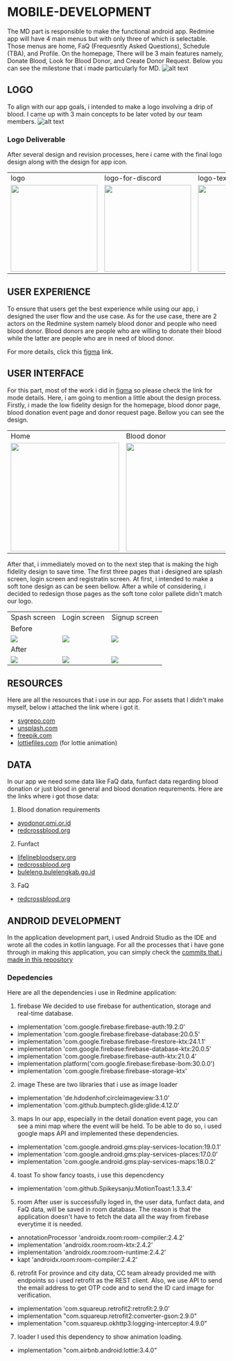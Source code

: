 # MOBILE-DEVELOPMENT

The MD part is responsible to make the functional android app. Redmine app will have 4 main menus but with only three of which is selectable.
Those menus are home, FaQ (Frequesntly Asked Questions), Schedule (TBA), and Profile. On the homepage, There will be 3 main features namely, 
Donate Blood, Look for Blood Donor, and Create Donor Request.
Below you can see the milestone that i made particularly for MD.
![alt text](https://github.com/Monica255/Bangkit-Capstone-Project-Redmine/blob/android-developer/UIUX/MD%20milestone.png)

## LOGO
[logo-brainstorm]:https://github.com/Monica255/Bangkit-Capstone-Project-Redmine/blob/android-developer/LOGO/Logo%20brainstorm.png
To align with our app goals, i intended to make a logo involving a drip of blood. I came up with 3 main concepts to be later voted by our team members. 
![alt text][logo-brainstorm]

### Logo Deliverable
[logo]:https://github.com/Monica255/Bangkit-Capstone-Project-Redmine/blob/android-developer/LOGO/logo.png
[logo-for-discord]:https://github.com/Monica255/Bangkit-Capstone-Project-Redmine/blob/android-developer/LOGO/logo-for-discord.png
[logo-text]:https://github.com/Monica255/Bangkit-Capstone-Project-Redmine/blob/android-developer/LOGO/logo-text.png
[logo-with-text]:https://github.com/Monica255/Bangkit-Capstone-Project-Redmine/blob/android-developer/LOGO/logo-with-text.png
[icon]:https://github.com/Monica255/Bangkit-Capstone-Project-Redmine/blob/android-developer/LOGO/app-icon.png
After several design and revision processes, here i came with the final logo design along with the design for app icon.

<table>
  <tr>
    <td>logo</td>
     <td>logo-for-discord</td>
     <td>logo-text</td>
    <td>logo-with-text</td>
     <td>icon</td>
  </tr>
  <tr>
    <td><img src="https://github.com/Monica255/Bangkit-Capstone-Project-Redmine/blob/android-developer/LOGO/logo.png" width=200></td>
    <td><img src="https://github.com/Monica255/Bangkit-Capstone-Project-Redmine/blob/android-developer/LOGO/logo-for-discord.png" width=200 ></td>
    <td><img src="https://github.com/Monica255/Bangkit-Capstone-Project-Redmine/blob/android-developer/LOGO/logo-text.png" width=200 ></td>
    <td><img src="https://github.com/Monica255/Bangkit-Capstone-Project-Redmine/blob/android-developer/LOGO/logo-with-text.png" width=200></td>
    <td><img src="https://github.com/Monica255/Bangkit-Capstone-Project-Redmine/blob/android-developer/LOGO/app-icon.png" width=200 ></td>
  </tr>
 </table>
 
 
## USER EXPERIENCE
[figma-link]:https://www.figma.com/file/6sh69Ed1cLSW0lbDceIK8P/Redmine?node-id=0%3A1
To ensure that users get the best experience while using our app, i designed the user flow and the use case. As for the use case, there are 2 actors on the Redmine system namely blood donor and people who need blood donor. Blood donors are people who are willing to donate their blood while the latter are people who are in need of blood donor.

For more details, click this [figma][figma-link] link.

## USER INTERFACE
For this part, most of the work i did in [figma][figma-link] so please check the link for mode details. Here, i am going to mention a little about the design process. Firstly, i made the low fidelity design for the homepage, blood donor page, blood donation event page and donor request page. Bellow you can see the design.


 <table>
  <tr>
     <td>Home</td>
     <td>Blood donor</td>
     <td>Blood donation event</td>
     <td>Donor request</td>
  </tr>
  <tr>
    <td><img src="https://github.com/Monica255/Bangkit-Capstone-Project-Redmine/blob/android-developer/UIUX/lofi/Home.png" width=250 ></td>
    <td><img src="https://github.com/Monica255/Bangkit-Capstone-Project-Redmine/blob/android-developer/UIUX/lofi/Donor%20darah.png" width=250></td>
    <td><img src="https://github.com/Monica255/Bangkit-Capstone-Project-Redmine/blob/android-developer/UIUX/lofi/Donor%20darah-1.png" width=250></td>
    <td><img src="https://github.com/Monica255/Bangkit-Capstone-Project-Redmine/blob/android-developer/UIUX/lofi/Donor%20darah-2.png" width=250></td>
  </tr>
 </table>
 
[splash]:https://github.com/Monica255/Bangkit-Capstone-Project-Redmine/blob/android-developer/UIUX/hifi/Splash.png
[login]:https://github.com/Monica255/Bangkit-Capstone-Project-Redmine/blob/android-developer/UIUX/hifi/Login.png
[signup]:https://github.com/Monica255/Bangkit-Capstone-Project-Redmine/blob/android-developer/UIUX/hifi/Signup.png
[splash2]:https://github.com/Monica255/Bangkit-Capstone-Project-Redmine/blob/android-developer/UIUX/hifi/new-splash.png
[login2]:https://github.com/Monica255/Bangkit-Capstone-Project-Redmine/blob/android-developer/UIUX/hifi/new-login.png
[signup2]:https://github.com/Monica255/Bangkit-Capstone-Project-Redmine/blob/android-developer/UIUX/hifi/new-regis.png
After that, i immediately moved on to the next step that is making the high fidelity design to save time. The first three pages that i designed are splash screen, login screen and registratin screen. At first, i intended to make a soft tone design as can be seen bellow. After a while of considering, i decided to redesign those pages as the soft tone color pallete didn't match our logo.

 <table>
  <tr>
     <td>Spash screen</td>
     <td>Login screen</td>
     <td>Signup screen</td>
  </tr>
   <td colspan="3">Before</td>
  <tr>
    <td><img src="https://github.com/Monica255/Bangkit-Capstone-Project-Redmine/blob/android-developer/UIUX/hifi/Splash.png" ></td>
    <td><img src="https://github.com/Monica255/Bangkit-Capstone-Project-Redmine/blob/android-developer/UIUX/hifi/Login.png" ></td>
    <td><img src="https://github.com/Monica255/Bangkit-Capstone-Project-Redmine/blob/android-developer/UIUX/hifi/Signup.png" ></td>
  </tr>
  <td colspan="3">After</td>
  <tr>
    <td><img src="https://github.com/Monica255/Bangkit-Capstone-Project-Redmine/blob/android-developer/UIUX/hifi/new-splash.png"></td>
    <td><img src="https://github.com/Monica255/Bangkit-Capstone-Project-Redmine/blob/android-developer/UIUX/hifi/new-login.png"></td>
    <td><img src="https://github.com/Monica255/Bangkit-Capstone-Project-Redmine/blob/android-developer/UIUX/hifi/new-regis.png" ></td>
  </tr>
 </table>
 
 ## RESOURCES
 Here are all the resources that i use in our app. For assets that I didn't make myself, below i attached the link where i got it.
- [svgrepo.com](https://www.svgrepo.com/)
- [unsplash.com](https://unsplash.com/)
- [freepik.com](https://www.freepik.com/home)
- [lottiefiles.com](https://lottiefiles.com/) (for lottie animation)
 
 ## DATA
In our app we need some data like FaQ data, funfact data regarding blood donation or just blood in general and blood donation requrements.
Here are the links where i got those data:

1. Blood donation requirements
- [ayodonor.pmi.or.id](http://ayodonor.pmi.or.id/about.php)
- [redcrossblood.org](https://www.redcrossblood.org/donate-blood/how-to-donate/eligibility-requirements.html)
2. Funfact
- [lifelinebloodserv.org](https://www.lifelinebloodserv.org/blood-facts)
- [redcrossblood.org](https://www.redcrossblood.org/donate-blood/how-to-donate/how-blood-donations-help/blood-needs-blood-supply.html)
- [buleleng.bulelengkab.go.id](https://buleleng.bulelengkab.go.id/informasi/detail/artikel/35-kenali-manfaat-rutin-donor-darah-bagi-kesehatan)
3. FaQ
- [redcrossblood.org](https://www.redcrossblood.org/faq.html)


## ANDROID DEVELOPMENT
In the application development part, i used Android Studio as the IDE and wrote all the codes in kotlin language. For all the processes that i have gone through in making this application, you can simply check the [commits that i made in this repository](https://github.com/Monica255/Bangkit-Capstone-Project-Redmine/commits/android-developer?after=7410839e1bc502af17129b713784c0e00fe18fcb+34&branch=android-developer&qualified_name=refs%2Fheads%2Fandroid-developer)

### Depedencies
Here are all the dependencies i use in Redmine application:
1. firebase
We decided to use firebase for authentication, storage and real-time database.

- implementation 'com.google.firebase:firebase-auth:19.2.0'
- implementation 'com.google.firebase:firebase-database:20.0.5'
- implementation 'com.google.firebase:firebase-firestore-ktx:24.1.1'
- implementation 'com.google.firebase:firebase-database-ktx:20.0.5'
- implementation 'com.google.firebase:firebase-auth-ktx:21.0.4'
- implementation platform('com.google.firebase:firebase-bom:30.0.0')
- implementation 'com.google.firebase:firebase-storage-ktx'
    
2. image
These are two libraries that i use as image loader

- implementation 'de.hdodenhof:circleimageview:3.1.0'
- implementation 'com.github.bumptech.glide:glide:4.12.0'
    
3. maps
In our app, especially in the detail donation event page, you can see a mini map where the event will be held. To be able to do so, i used google maps API and 
implemented these dependencies.

- implementation 'com.google.android.gms:play-services-location:19.0.1'
- implementation 'com.google.android.gms:play-services-places:17.0.0'
- implementation 'com.google.android.gms:play-services-maps:18.0.2'
    
4. toast
To show fancy toasts, i use this depencdency

- implementation 'com.github.Spikeysanju:MotionToast:1.3.3.4'
    
5. room
After user is successfully loged in, the user data, funfact data, and FaQ data, will be saved in room database. The reason is that the application doesn't have
to fetch the data all the way from firebase everytime it is needed.

- annotationProcessor 'androidx.room:room-compiler:2.4.2'
- implementation 'androidx.room:room-ktx:2.4.2'
- implementation 'androidx.room:room-runtime:2.4.2'
- kapt 'androidx.room:room-compiler:2.4.2'
    
6. retrofit
For province and city data, CC team already provided me with endpoints so i used retrofit as the REST client. Also, we use API to send the email address to get OTP code and to send the ID card image for verification.

- implementation 'com.squareup.retrofit2:retrofit:2.9.0'
- implementation "com.squareup.retrofit2:converter-gson:2.9.0"
- implementation "com.squareup.okhttp3:logging-interceptor:4.9.0"

7. loader
I used this dependency to show animation loading.

- implementation "com.airbnb.android:lottie:3.4.0"

